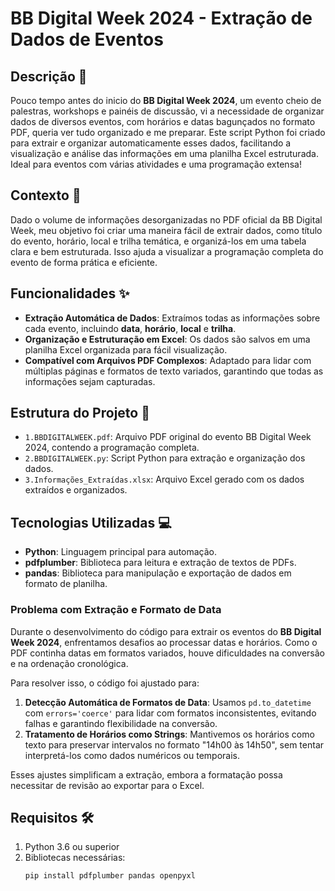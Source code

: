 # BB Digital Week 2024 - Extração de Dados de Eventos

## Descrição 📄
Pouco tempo antes do inicio do **BB Digital Week 2024**, um evento cheio de palestras, workshops e painéis de discussão, vi a necessidade de organizar dados de diversos eventos, com horários e datas bagunçados no formato PDF, queria ver tudo organizado e me preparar. Este script Python foi criado para extrair e organizar automaticamente esses dados, facilitando a visualização e análise das informações em uma planilha Excel estruturada. Ideal para eventos com várias atividades e uma programação extensa!

## Contexto 📅
Dado o volume de informações desorganizadas no PDF oficial da BB Digital Week, meu objetivo foi criar uma maneira fácil de extrair dados, como título do evento, horário, local e trilha temática, e organizá-los em uma tabela clara e bem estruturada. Isso ajuda a visualizar a programação completa do evento de forma prática e eficiente.

## Funcionalidades ✨
- **Extração Automática de Dados**: Extraímos todas as informações sobre cada evento, incluindo **data**, **horário**, **local** e **trilha**.
- **Organização e Estruturação em Excel**: Os dados são salvos em uma planilha Excel organizada para fácil visualização.
- **Compatível com Arquivos PDF Complexos**: Adaptado para lidar com múltiplas páginas e formatos de texto variados, garantindo que todas as informações sejam capturadas.

## Estrutura do Projeto 📂

- `1.BBDIGITALWEEK.pdf`: Arquivo PDF original do evento BB Digital Week 2024, contendo a programação completa.
- `2.BBDIGITALWEEK.py`: Script Python para extração e organização dos dados.
- `3.Informações_Extraídas.xlsx`: Arquivo Excel gerado com os dados extraídos e organizados.

## Tecnologias Utilizadas 💻
- **Python**: Linguagem principal para automação.
- **pdfplumber**: Biblioteca para leitura e extração de textos de PDFs.
- **pandas**: Biblioteca para manipulação e exportação de dados em formato de planilha.

### Problema com Extração e Formato de Data

Durante o desenvolvimento do código para extrair os eventos do **BB Digital Week 2024**, enfrentamos desafios ao processar datas e horários. Como o PDF continha datas em formatos variados, houve dificuldades na conversão e na ordenação cronológica. 

Para resolver isso, o código foi ajustado para:

1. **Detecção Automática de Formatos de Data**: Usamos `pd.to_datetime` com `errors='coerce'` para lidar com formatos inconsistentes, evitando falhas e garantindo flexibilidade na conversão.
2. **Tratamento de Horários como Strings**: Mantivemos os horários como texto para preservar intervalos no formato "14h00 às 14h50", sem tentar interpretá-los como dados numéricos ou temporais.

Esses ajustes simplificam a extração, embora a formatação possa necessitar de revisão ao exportar para o Excel.


## Requisitos 🛠️
1. Python 3.6 ou superior
2. Bibliotecas necessárias:
   ```bash
   pip install pdfplumber pandas openpyxl
